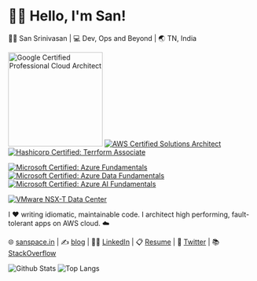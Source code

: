 # 🙋‍♂️ Hello, I'm San!

👨‍💻 San Srinivasan | 💻 Dev, Ops and Beyond | 🌏 TN, India

<a href="https://www.credential.net/2f6c0017-b088-4b91-868b-970e7d0e9cbb"><img src="https://templates.images.credential.net/16590181582433100721069374350922.png" width=192 height=192 alt="Google Certified Professional Cloud Architect" /></a> [![AWS Certified Solutions Architect](https://images.credly.com/size/192x192/images/0e284c3f-5164-4b21-8660-0d84737941bc/image.png)](https://www.credly.com/badges/89eccd20-a053-4a7c-b089-5ee76b3f0d8e/public_url) [![Hashicorp Certified: Terrform Associate](https://images.credly.com/size/192x192/images/99289602-861e-4929-8277-773e63a2fa6f/image.png)](https://www.credly.com/badges/fe3ae392-f89d-4e1b-8685-129c00f43030/public_url) 

[![Microsoft Certified: Azure Fundamentals](https://images.credly.com/size/192x192/images/be8fcaeb-c769-4858-b567-ffaaa73ce8cf/image.png)](https://www.credly.com/badges/c89fbbd8-4f7e-4f0c-8aec-21ce6f55a1db/public_url) [![Microsoft Certified: Azure Data Fundamentals](https://images.credly.com/size/192x192/images/70eb1e3f-d4de-4377-a062-b20fb29594ea/azure-data-fundamentals-600x600.png)](https://www.credly.com/badges/0a994fae-7c1d-4d4a-9f32-0c67b607868c/public_url) [![Microsoft Certified: Azure AI Fundamentals](https://images.credly.com/size/192x192/images/4136ced8-75d5-4afb-8677-40b6236e2672/azure-ai-fundamentals-600x600.png)](https://www.credly.com/badges/91e84323-f92c-442b-9345-68c220cd127f/public_url)

[![VMware NSX-T Data Center](https://images.credly.com/size/192x192/images/f012c1b9-89f5-4cc6-926c-2e46dff5f0f7/image.png)](https://www.credly.com/badges/3b552587-7950-40c7-827b-85b7526e7d81/public_url)

I ❤️ writing idiomatic, maintainable code. I architect high performing, fault-tolerant apps on AWS cloud. ☁️

🌐 [sanspace.in](https://sanspace.in) | ✍️ [blog](https://sanspace.in/blog) | 👨‍💼 [LinkedIn](https://www.linkedin.com/in/santhoshkumarsrinivasan) | 📋 [Resume](https://sanspace.in/resume/) | 📣 [Twitter](https://twitter.com/2sks) | 📚 [StackOverflow](https://stackoverflow.com/story/sanspace)

![Github Stats](https://github-readme-stats.vercel.app/api?username=sanspace&count_private=true&show_icons=true&include_all_commits=true)
![Top Langs](https://github-readme-stats.vercel.app/api/top-langs/?username=sanspace&hide=TeX&layout=compact)
